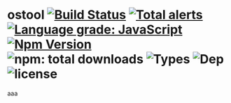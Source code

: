 # ostool  [![Build Status](https://travis-ci.org/bung87/ostool.svg?branch=master)](https://travis-ci.org/bung87/ostool) [![Total alerts](https://img.shields.io/lgtm/alerts/g/bung87/ostool.svg?logo=lgtm&logoWidth=18)](https://lgtm.com/projects/g/bung87/ostool/alerts/) [![Language grade: JavaScript](https://img.shields.io/lgtm/grade/javascript/g/bung87/ostool.svg?logo=lgtm&logoWidth=18)](https://lgtm.com/projects/g/bung87/ostool/context:javascript) [![Npm Version](https://badgen.net/npm/v/ostool)](https://www.npmjs.com/package/ostool) ![npm: total downloads](https://badgen.net/npm/dt/ostool) ![Types](https://badgen.net/npm/types/ostool) ![Dep](https://badgen.net/david/dep/bung87/ostool) ![license](https://badgen.net/npm/license/ostool)
aaa